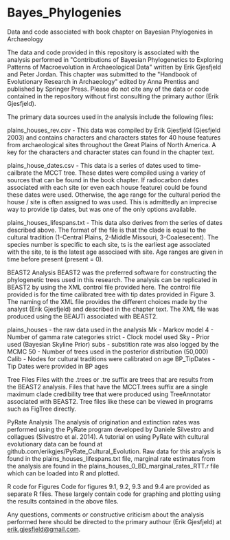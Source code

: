 # Bayes_Phylogenies
Data and code associated with book chapter on Bayesian Phylogenies in Archaeology

The data and code provided in this repository is associated with the analysis performed in 
"Contributions of Bayesian Phylogenetics to Exploring Patterns of Macroevolution in 
Archaeological Data" written by Erik Gjesfjeld and Peter Jordan. This chapter was submitted 
to the "Handbook of Evolutionary Research in Archaeology" edited by Anna Prentiss and published
by Springer Press. Please do not cite any of the data or code contained in the repository
without first consulting the primary author (Erik Gjesfjeld).  

The primary data sources used in the analysis include the following files:

plains_houses_rev.csv - This data was compiled by Erik Gjesfjeld (Gjesfjeld 2003) and contains
characters and characters states for 40 house features from archaeological sites throughout the
Great Plains of North America. A key for the characters and character states can found in the
chapter text.  

plains_house_dates.csv - This data is a series of dates used to time-cailbrate the MCCT tree. These
dates were compiled using a variey of sources that can be found in the book chapter. If radiocarbon dates
associated with each site (or even each house feature) could be found these dates were used. Otherwise,
the age range for the cultural period the house / site is often assigned to was used. This is admittedly an 
imprecise way to provide tip dates, but was one of the only options available.  

plains_houses_lifespans.txt - This data also derives from the series of dates described above. The format
of the file is that the clade is equal to the cultural tradition (1-Central Plains, 2-Middle Missouri, 
3-Coalesecent). The species number is specific to each site, ts is the earliest age associated with the site,
te is the latest age associaed with site. Age ranges are given in time before present (present = 0). 

BEAST2 Analysis
BEAST2 was the preferred software for constructing the phylogenetic trees used in this research. The analysis
can be replicated in BEAST2 by using the XML control file provided here. The control file provided is for the
time calibrated tree with tip dates provided in Figure 3. The naming of the XML file provides the different choices
made by the analyst (Erik Gjesfjeld) and described in the chapter text. The XML file was produced using the BEAUTi 
associated with BEAST2. 

plains_houses - the raw data used in the analysis
Mk - Markov model
4 - Number of gamma rate categories
strict - Clock model used
Sky - Prior used (Bayesian Skyline Prior)
subs - substition rate was also logged by the MCMC
50 - Number of trees used in the posterior distribution (50,000)
Calib - Nodes for cultural traditions were calibrated on age
BP_TipDates - Tip Dates were provided in BP ages

Tree Files
Files with the .trees or .tre suffix are trees that are results from the BEAST2 analysis. Files that
have the MCCT.trees suffix are a single maximum clade credibility tree that were produced using 
TreeAnnotator associated with BEAST2. Tree files like these can be viewed in programs such as FigTree
directly. 

PyRate Analysis
The analysis of origination and extinction rates was performed using the PyRate program developed by
Daniele Silvestro and collagues (Silvestro et al. 2014). A tutorial on using PyRate with cultural
evolutionary data can be found at github.com/erikgjes/PyRate_Cultural_Evolution. Raw data for this analysis
is found in the plains_houses_lifespans.txt file, marginal rate estimates from the analysis are found in the
plains_houses_0_BD_marginal_rates_RTT.r file which can be loaded into R and plotted.  

R code for Figures
Code for figures 9.1, 9.2, 9.3 and 9.4 are provided as separate R files. These largely contain code for 
graphing and plotting using the results contained in the above files.  


Any questions, comments or constructive criticism about the analysis performed here should be directed 
to the primary authour (Erik Gjesfjeld) at erik.gjesfjeld@gmail.com.  
